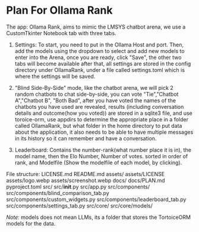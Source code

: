 # Plan For Ollama Rank

The app: Ollama Rank, aims to mimic the LMSYS chatbot arena, we use a CustomTkinter Notebook tab with three tabs.

1. Settings: To start, you need to put in the Ollama Host and port. Then, add the models using the dropdown to select and add new models to enter into the Arena, once you are ready, click "Save", the other two tabs will become available after that, all settings are stored in the config directory under OllamaRank, under a file called settings.toml which is where the settings will be saved.

2. "Blind Side-By-Side" mode, like the chatbot arena, we will pick 2 random chatbots to chat side-by-side, you can vote "Tie","Chatbot A","Chatbot B", "Both Bad", after you have voted the names of the chatbots you have used are revealed, results (including conversation details and outcome(how you voted)) are stored in a sqlite3 file, and use toroice-orm, use appdirs to determine the appropriate place in a folder called OllamaRank, but what folder in the home directory to put data about the application, it also needs to be able to have multiple messages in its history so it can remember and have a conversation.

3. Leaderboard: Contains the number-rank(what number place it is in), the model name, then the Elo Number, Number of votes. sorted in order of rank, and Modelfile (Show the modelfile of each model, by clicking).

File structure:
LICENSE.md
README.md
assets/
assets/LICENSE
assets/logo.webp
assets/screenshot.webp
docs/
docs/PLAN.md
pyproject.toml
src/
src/__init__.py
src/app.py
src/components/
src/components/blind_comparison_tab.py
src/components/custom_widgets.py
src/components/leaderboard_tab.py
src/components/settings_tab.py
src/core/
src/core/models/

*Note*: models does not mean LLMs, its a folder that stores the TortoiceORM models for the data.